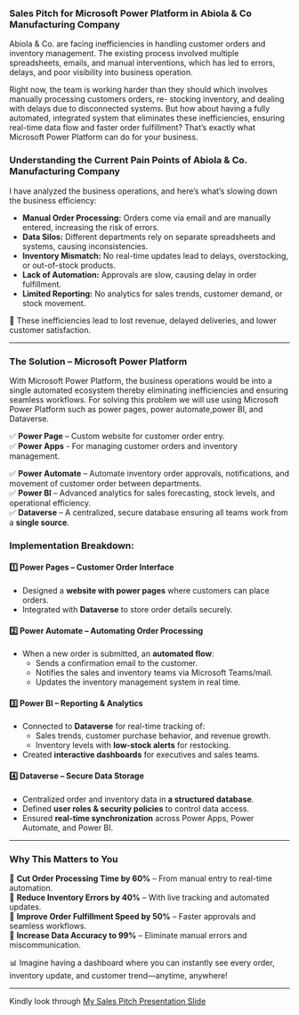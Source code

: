 ### **Sales Pitch for Microsoft Power Platform in Abiola & Co Manufacturing Company**  

Abiola & Co. are facing inefficiencies in handling customer orders and inventory management. The existing process involved multiple spreadsheets, emails, and manual interventions, which has led to errors, delays, and poor visibility into business operation.

Right now, the team is working harder than they should which involves manually processing customers orders, re-
stocking inventory, and dealing with delays due to disconnected systems.
But how about having a fully automated, integrated system that eliminates these inefficiencies, ensuring real-time data flow and faster order fulfillment? That’s exactly what Microsoft Power Platform can do for your business.

### **Understanding the Current Pain Points of Abiola & Co. Manufacturing Company**
I have analyzed the business operations, and here’s what’s slowing down the business efficiency:

- **Manual Order Processing:** Orders come via email and are manually entered, increasing the risk of errors.  
- **Data Silos:** Different departments rely on separate spreadsheets and systems, causing inconsistencies.  
- **Inventory Mismatch:** No real-time updates lead to delays, overstocking, or out-of-stock products.  
- **Lack of Automation:** Approvals are slow, causing delay in order fulfillment.  
- **Limited Reporting:** No analytics for sales trends, customer demand, or stock movement.  

🚨 These inefficiencies lead to lost revenue, delayed deliveries, and lower customer satisfaction.

---
### **The Solution – Microsoft Power Platform**  
With Microsoft Power Platform, the business operations would be into a single automated ecosystem thereby eliminating inefficiencies and ensuring seamless workflows.
For solving this problem we will use using Microsoft Power Platform such as power pages, power automate,power BI, and Dataverse.

✅ **Power Page** – Custom website for customer order entry.  
✅ **Power Apps** - For managing customer orders and inventory management.

✅ **Power Automate** – Automate inventory order approvals, notifications, and movement of customer order between departments.  
✅ **Power BI** – Advanced analytics for sales forecasting, stock levels, and operational efficiency.  
✅ **Dataverse** – A centralized, secure database ensuring all teams work from a **single source**.

### **Implementation Breakdown:**

#### **1️⃣ Power Pages – Customer Order Interface**
- Designed a **website with power pages** where customers can place orders.
- Integrated with **Dataverse** to store order details securely.
  
#### **2️⃣ Power Automate – Automating Order Processing**
- When a new order is submitted, an **automated flow**:
  - Sends a confirmation email to the customer.
  - Notifies the sales and inventory teams via Microsoft Teams/mail.
  - Updates the inventory management system in real time.

#### **3️⃣ Power BI – Reporting & Analytics**
- Connected to **Dataverse** for real-time tracking of:
  - Sales trends, customer purchase behavior, and revenue growth.
  - Inventory levels with **low-stock alerts** for restocking.
- Created **interactive dashboards** for executives and sales teams.

#### **4️⃣ Dataverse – Secure Data Storage**
- Centralized order and inventory data in **a structured database**.
- Defined **user roles & security policies** to control data access.
- Ensured **real-time synchronization** across Power Apps, Power Automate, and Power BI.

---

### **Why This Matters to You**  
🔹 **Cut Order Processing Time by 60%** – From manual entry to real-time automation.  
🔹 **Reduce Inventory Errors by 40%** – With live tracking and automated updates.  
🔹 **Improve Order Fulfillment Speed by 50%** – Faster approvals and seamless workflows.  
🔹 **Increase Data Accuracy to 99%** – Eliminate manual errors and miscommunication.  

📊 Imagine having a dashboard where you can instantly see every order, inventory update, and customer trend—anytime, anywhere!

---
  
Kindly look through [My Sales Pitch Presentation Slide](https://easynig-my.sharepoint.com/:p:/g/personal/sodiq_easynig_onmicrosoft_com/EQf5yEHLletAuVCqIkEUN9ABinPXnJdaMkB55fkOM3HTWg?e=UEpfSu) 



